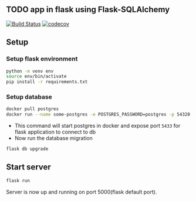 ## TODO app in flask using Flask-SQLAlchemy

[![Build Status](https://travis-ci.org/JayateeB/todo-api.svg?branch=master)](https://travis-ci.org/JayateeB/todo-api)
[![codecov](https://codecov.io/gh/JayateeB/todo-api/branch/master/graph/badge.svg)](https://codecov.io/gh/JayateeB/todo-api)
## Setup

### Setup flask environment
```bash
python -m venv env
source env/bin/activate
pip install -r requirements.txt
```



### Setup database

```bash
docker pull postgres
docker run --name some-postgres -e POSTGRES_PASSWORD=postgres -p 54320:5432 -d postgres
```

* This command will start postgres in docker and expose port `5433` for flask application to connect to db
* Now run the database migration

```bash
flask db upgrade
```

## Start server

```bash
flask run
```
Server is now up and running on port 5000(flask default port).
